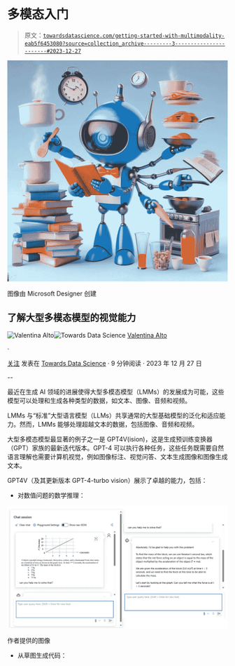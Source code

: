 # 多模态入门

> 原文：[`towardsdatascience.com/getting-started-with-multimodality-eab5f6453080?source=collection_archive---------3-----------------------#2023-12-27`](https://towardsdatascience.com/getting-started-with-multimodality-eab5f6453080?source=collection_archive---------3-----------------------#2023-12-27)

![](img/ae8e7dbea616220acfe1963d16441f60.png)

图像由 Microsoft Designer 创建

## 了解大型多模态模型的视觉能力

[](https://valentinaalto.medium.com/?source=post_page-----eab5f6453080--------------------------------)![Valentina Alto](https://valentinaalto.medium.com/?source=post_page-----eab5f6453080--------------------------------)[](https://towardsdatascience.com/?source=post_page-----eab5f6453080--------------------------------)![Towards Data Science](https://towardsdatascience.com/?source=post_page-----eab5f6453080--------------------------------) [Valentina Alto](https://valentinaalto.medium.com/?source=post_page-----eab5f6453080--------------------------------)

·

[关注](https://medium.com/m/signin?actionUrl=https%3A%2F%2Fmedium.com%2F_%2Fsubscribe%2Fuser%2F341264d69dd4&operation=register&redirect=https%3A%2F%2Ftowardsdatascience.com%2Fgetting-started-with-multimodality-eab5f6453080&user=Valentina+Alto&userId=341264d69dd4&source=post_page-341264d69dd4----eab5f6453080---------------------post_header-----------) 发表在 [Towards Data Science](https://towardsdatascience.com/?source=post_page-----eab5f6453080--------------------------------) · 9 分钟阅读 · 2023 年 12 月 27 日 [](https://medium.com/m/signin?actionUrl=https%3A%2F%2Fmedium.com%2F_%2Fvote%2Ftowards-data-science%2Feab5f6453080&operation=register&redirect=https%3A%2F%2Ftowardsdatascience.com%2Fgetting-started-with-multimodality-eab5f6453080&user=Valentina+Alto&userId=341264d69dd4&source=-----eab5f6453080---------------------clap_footer-----------)

--

[](https://medium.com/m/signin?actionUrl=https%3A%2F%2Fmedium.com%2F_%2Fbookmark%2Fp%2Feab5f6453080&operation=register&redirect=https%3A%2F%2Ftowardsdatascience.com%2Fgetting-started-with-multimodality-eab5f6453080&source=-----eab5f6453080---------------------bookmark_footer-----------)

最近在生成 AI 领域的进展使得大型多模态模型（LMMs）的发展成为可能，这些模型可以处理和生成各种类型的数据，如文本、图像、音频和视频。

LMMs 与“标准”大型语言模型（LLMs）共享通常的大型基础模型的泛化和适应能力。然而，LMMs 能够处理超越文本的数据，包括图像、音频和视频。

大型多模态模型最显著的例子之一是 GPT4V(ision)，这是生成预训练变换器（GPT）家族的最新迭代版本。GPT-4 可以执行各种任务，这些任务既需要自然语言理解也需要计算机视觉，例如图像标注、视觉问答、文本生成图像和图像生成文本。

GPT4V（及其更新版本 GPT-4-turbo vision）展示了卓越的能力，包括：

+   对数值问题的数学推理：

![](img/22d6be0bb9790388f39c6d37bdf13ce6.png)

作者提供的图像

+   从草图生成代码：
